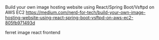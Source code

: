 Build your own image hosting website using React/Spring Boot/Vsftpd on AWS EC2
https://medium.com/nerd-for-tech/build-your-own-image-hosting-website-using-react-spring-boot-vsftpd-on-aws-ec2-805fb971493d

ferret image react frontend


